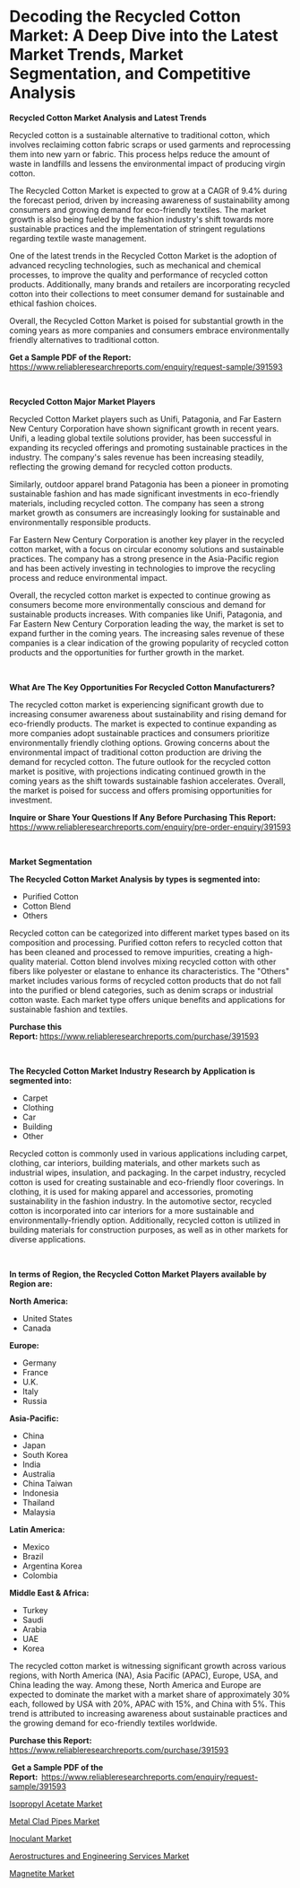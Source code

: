 <p><h1>Decoding the Recycled Cotton Market: A Deep Dive into the Latest Market Trends, Market Segmentation, and Competitive Analysis</h1></p><p><strong>Recycled Cotton Market Analysis and Latest Trends</strong></p>
<p><p>Recycled cotton is a sustainable alternative to traditional cotton, which involves reclaiming cotton fabric scraps or used garments and reprocessing them into new yarn or fabric. This process helps reduce the amount of waste in landfills and lessens the environmental impact of producing virgin cotton.</p><p>The Recycled Cotton Market is expected to grow at a CAGR of 9.4% during the forecast period, driven by increasing awareness of sustainability among consumers and growing demand for eco-friendly textiles. The market growth is also being fueled by the fashion industry's shift towards more sustainable practices and the implementation of stringent regulations regarding textile waste management.</p><p>One of the latest trends in the Recycled Cotton Market is the adoption of advanced recycling technologies, such as mechanical and chemical processes, to improve the quality and performance of recycled cotton products. Additionally, many brands and retailers are incorporating recycled cotton into their collections to meet consumer demand for sustainable and ethical fashion choices.</p><p>Overall, the Recycled Cotton Market is poised for substantial growth in the coming years as more companies and consumers embrace environmentally friendly alternatives to traditional cotton.</p></p>
<p><strong>Get a Sample PDF of the Report:&nbsp;</strong> <a href="https://www.reliableresearchreports.com/enquiry/request-sample/391593">https://www.reliableresearchreports.com/enquiry/request-sample/391593</a></p>
<p>&nbsp;</p>
<p><strong>Recycled Cotton Major Market Players</strong></p>
<p><p>Recycled Cotton Market players such as Unifi, Patagonia, and Far Eastern New Century Corporation have shown significant growth in recent years. Unifi, a leading global textile solutions provider, has been successful in expanding its recycled offerings and promoting sustainable practices in the industry. The company's sales revenue has been increasing steadily, reflecting the growing demand for recycled cotton products.</p><p>Similarly, outdoor apparel brand Patagonia has been a pioneer in promoting sustainable fashion and has made significant investments in eco-friendly materials, including recycled cotton. The company has seen a strong market growth as consumers are increasingly looking for sustainable and environmentally responsible products.</p><p>Far Eastern New Century Corporation is another key player in the recycled cotton market, with a focus on circular economy solutions and sustainable practices. The company has a strong presence in the Asia-Pacific region and has been actively investing in technologies to improve the recycling process and reduce environmental impact.</p><p>Overall, the recycled cotton market is expected to continue growing as consumers become more environmentally conscious and demand for sustainable products increases. With companies like Unifi, Patagonia, and Far Eastern New Century Corporation leading the way, the market is set to expand further in the coming years. The increasing sales revenue of these companies is a clear indication of the growing popularity of recycled cotton products and the opportunities for further growth in the market.</p></p>
<p>&nbsp;</p>
<p><strong>What Are The Key Opportunities For Recycled Cotton Manufacturers?</strong></p>
<p><p>The recycled cotton market is experiencing significant growth due to increasing consumer awareness about sustainability and rising demand for eco-friendly products. The market is expected to continue expanding as more companies adopt sustainable practices and consumers prioritize environmentally friendly clothing options. Growing concerns about the environmental impact of traditional cotton production are driving the demand for recycled cotton. The future outlook for the recycled cotton market is positive, with projections indicating continued growth in the coming years as the shift towards sustainable fashion accelerates. Overall, the market is poised for success and offers promising opportunities for investment.</p></p>
<p><strong>Inquire or Share Your Questions If Any Before Purchasing This Report:</strong> <a href="https://www.reliableresearchreports.com/enquiry/pre-order-enquiry/391593">https://www.reliableresearchreports.com/enquiry/pre-order-enquiry/391593</a></p>
<p>&nbsp;</p>
<p><strong>Market Segmentation</strong></p>
<p><strong>The Recycled Cotton Market Analysis by types is segmented into:</strong></p>
<p><ul><li>Purified Cotton</li><li>Cotton Blend</li><li>Others</li></ul></p>
<p><p>Recycled cotton can be categorized into different market types based on its composition and processing. Purified cotton refers to recycled cotton that has been cleaned and processed to remove impurities, creating a high-quality material. Cotton blend involves mixing recycled cotton with other fibers like polyester or elastane to enhance its characteristics. The "Others" market includes various forms of recycled cotton products that do not fall into the purified or blend categories, such as denim scraps or industrial cotton waste. Each market type offers unique benefits and applications for sustainable fashion and textiles.</p></p>
<p><strong>Purchase this Report:&nbsp;</strong><a href="https://www.reliableresearchreports.com/purchase/391593">https://www.reliableresearchreports.com/purchase/391593</a></p>
<p>&nbsp;</p>
<p><strong>The Recycled Cotton Market Industry Research by Application is segmented into:</strong></p>
<p><ul><li>Carpet</li><li>Clothing</li><li>Car</li><li>Building</li><li>Other</li></ul></p>
<p><p>Recycled cotton is commonly used in various applications including carpet, clothing, car interiors, building materials, and other markets such as industrial wipes, insulation, and packaging. In the carpet industry, recycled cotton is used for creating sustainable and eco-friendly floor coverings. In clothing, it is used for making apparel and accessories, promoting sustainability in the fashion industry. In the automotive sector, recycled cotton is incorporated into car interiors for a more sustainable and environmentally-friendly option. Additionally, recycled cotton is utilized in building materials for construction purposes, as well as in other markets for diverse applications.</p></p>
<p>&nbsp;</p>
<p><strong>In terms of Region, the Recycled Cotton Market Players available by Region are:</strong></p>
<p>
    <p> <strong> North America: </strong>
        <ul>
            <li>United States</li>
            <li>Canada</li>
        </ul>
        </p> 
    <p> <strong> Europe: </strong>
        <ul>
            <li>Germany</li>
            <li>France</li>
            <li>U.K.</li>
            <li>Italy</li>
            <li>Russia</li>
        </ul>
        </p> 
    <p> <strong> Asia-Pacific: </strong>
        <ul>
            <li>China</li>
            <li>Japan</li>
            <li>South Korea</li>
            <li>India</li>
            <li>Australia</li>
            <li>China Taiwan</li>
            <li>Indonesia</li>
            <li>Thailand</li>
            <li>Malaysia</li>
        </ul>
        </p> 
    <p> <strong> Latin America: </strong>
        <ul>
            <li>Mexico</li>
            <li>Brazil</li>
            <li>Argentina Korea</li>
            <li>Colombia</li>
        </ul>
        </p> 
    <p> <strong> Middle East & Africa: </strong>
        <ul>
            <li>Turkey</li>
            <li>Saudi</li>
            <li>Arabia</li>
            <li>UAE</li>
            <li>Korea</li>
        </ul>
    </p>
    </p>
<p><p>The recycled cotton market is witnessing significant growth across various regions, with North America (NA), Asia Pacific (APAC), Europe, USA, and China leading the way. Among these, North America and Europe are expected to dominate the market with a market share of approximately 30% each, followed by USA with 20%, APAC with 15%, and China with 5%. This trend is attributed to increasing awareness about sustainable practices and the growing demand for eco-friendly textiles worldwide.</p></p>
<p><strong>Purchase this Report: </strong><a href="https://www.reliableresearchreports.com/purchase/391593">https://www.reliableresearchreports.com/purchase/391593</a></p>
<p>&nbsp;<strong>Get a Sample PDF of the Report:&nbsp;&nbsp;</strong><a href="https://www.reliableresearchreports.com/enquiry/request-sample/391593">https://www.reliableresearchreports.com/enquiry/request-sample/391593</a></p>
<p><strong></strong></p>
<p><p><a href="https://view.publitas.com/reportprime-1/isopropyl-acetate-market-research-report-provides-critical-insights-that-can-help-shape-business-development-and-investment-strategies/">Isopropyl Acetate Market</a></p><p><a href="https://shimmer-gardenia-37a.notion.site/Metal-Clad-Pipes-Market-Size-Evaluating-its-Market-Trends-Growth-and-Projections-2024-2031-0bfc1ec9bd864d5ca306c6124e282758">Metal Clad Pipes Market</a></p><p><a href="https://github.com/edytherolanlouisejk1miz0wig/Market-Research-Report-List-1/blob/main/inoculant-market.md">Inoculant Market</a></p><p><a href="https://unruly-ladybug-44b.notion.site/Aerostructures-and-Engineering-Services-Market-Share-Market-New-Trends-Analysis-Report-By-Type-By-28b2f2b1c4f841ad9a42dc84ed91e88a">Aerostructures and Engineering Services Market</a></p><p><a href="https://view.publitas.com/reportprime-1/magnetite-market-size-reflecting-a-forecast-till-2031-market-by-type-by-application-and-by-geography/">Magnetite Market</a></p></p>